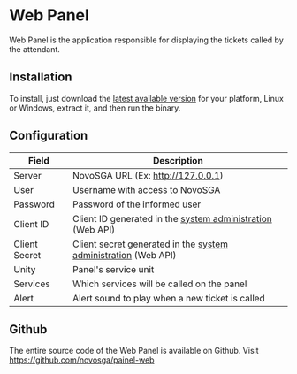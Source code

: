 # Web Panel

Web Panel is the application responsible for displaying the tickets called by the attendant.

## Installation

To install, just download the [latest available version](https://github.com/novosga/painel-web/releases) for your platform, Linux or Windows, extract it, and then run the binary.

## Configuration

| Field         | Description                                                                                |
| ------------- | ------------------------------------------------------------------------------------------ |
| Server        | NovoSGA URL (Ex: http://127.0.0.1)                                                        |
| User          | Username with access to NovoSGA                                                           |
| Password      | Password of the informed user                                                              |
| Client ID     | Client ID generated in the [system administration](administration?id=web-api) (Web API)    |
| Client Secret | Client secret generated in the [system administration](administration?id=web-api) (Web API) |
| Unity         | Panel's service unit                                                                    |
| Services      | Which services will be called on the panel                                                 |
| Alert         | Alert sound to play when a new ticket is called                                            |


## Github

The entire source code of the Web Panel is available on Github. Visit https://github.com/novosga/painel-web
